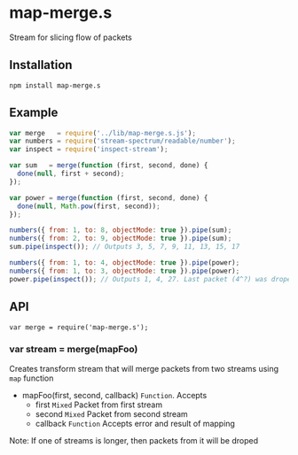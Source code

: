 # map-merge.s

Stream for slicing flow of packets

## Installation

`npm install map-merge.s`

## Example

```js
var merge   = require('../lib/map-merge.s.js');
var numbers = require('stream-spectrum/readable/number');
var inspect = require('inspect-stream');

var sum   = merge(function (first, second, done) {
  done(null, first + second);
});

var power = merge(function (first, second, done) {
  done(null, Math.pow(first, second));
});

numbers({ from: 1, to: 8, objectMode: true }).pipe(sum);
numbers({ from: 2, to: 9, objectMode: true }).pipe(sum);
sum.pipe(inspect()); // Outputs 3, 5, 7, 9, 11, 13, 15, 17

numbers({ from: 1, to: 4, objectMode: true }).pipe(power);
numbers({ from: 1, to: 3, objectMode: true }).pipe(power);
power.pipe(inspect()); // Outputs 1, 4, 27. Last packet (4^?) was droped
```

## API

`var merge = require('map-merge.s');`

### var stream = merge(mapFoo)

Creates transform stream that will merge packets from
two streams using `map` function

- mapFoo(first, second, callback) `Function`. Accepts
  * first  `Mixed` Packet from first stream
  * second `Mixed` Packet from second stream
  * callback `Function` Accepts error and result of mapping

Note: If one of streams is longer, then packets from it will be droped

